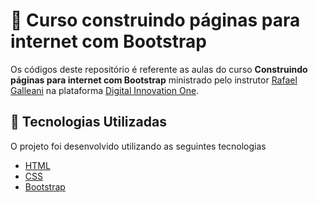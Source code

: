 # :tada: Curso construindo páginas para internet com Bootstrap

Os códigos deste repositório é referente as aulas do curso **Construindo páginas para internet com Bootstrap** ministrado pelo instrutor [Rafael Galleani](https://github.com/rafegal) na plataforma [Digital Innovation One](https://digitalinnovation.one).

## :rocket: Tecnologias Utilizadas

O projeto foi desenvolvido utilizando as seguintes tecnologias

- [HTML](https://developer.mozilla.org/pt-BR/docs/Web/HTML)
- [CSS](https://developer.mozilla.org/pt-BR/docs/Web/CSS)
- [Bootstrap](https://getbootstrap.com/)
